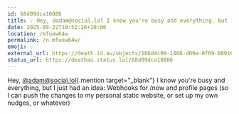 ```yaml
---
id: 68d09dca10886
title: 💡 Hey, @adam@social.lol I know you're busy and everything, but I...
date: 2025-09-22T10:52:26+10:00
location: /mfuew64w
permalink: /n.mfuew64w/
emoji: 💡
external_url: https://death.id.au/objects/186d4c09-1468-d09e-0f69-089160049373
status_url: https://deathau.status.lol/68d09dca10886
---
```


Hey, [@adam@social.lol](https://social.lol/@adam){.mention target="_blank"} I know you're busy and everything, but I just had an idea:
Webhooks for /now and profile pages (so I can push the changes to my personal static website, or set up my own nudges, or whatever)
